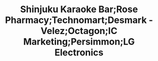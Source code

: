 ---
title: "Shinjuku Karaoke Bar;Rose Pharmacy;Technomart;Desmark - Velez;Octagon;IC Marketing;Persimmon;LG Electronics"
url: /cagayan-de-oro/shinjuku-karaoke-bar-rose-pharmacy-technomart-desmark-velez-octagon-ic-marketing-persimmon-lg-electronics/
shop: electronics
---